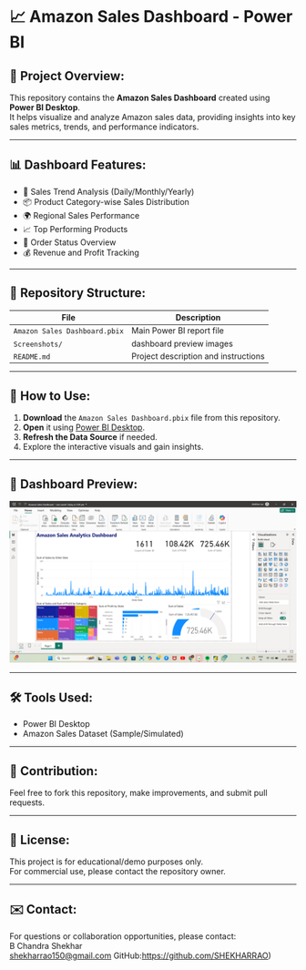 # 📈 Amazon Sales Dashboard - Power BI

## 📝 Project Overview:
This repository contains the **Amazon Sales Dashboard** created using **Power BI Desktop**.  
It helps visualize and analyze Amazon sales data, providing insights into key sales metrics, trends, and performance indicators.

---

## 📊 Dashboard Features:
- 📅 Sales Trend Analysis (Daily/Monthly/Yearly)
- 📦 Product Category-wise Sales Distribution
- 🌍 Regional Sales Performance
- 📈 Top Performing Products
- 🧾 Order Status Overview
- 💰 Revenue and Profit Tracking

---

## 📂 Repository Structure:
| File | Description |
|----|----|
| `Amazon Sales Dashboard.pbix` | Main Power BI report file |
| `Screenshots/` | dashboard preview images|
| `README.md` | Project description and instructions |

---

## 🚀 How to Use:

1. **Download** the `Amazon Sales Dashboard.pbix` file from this repository.
2. **Open** it using [Power BI Desktop](https://powerbi.microsoft.com/desktop/).
3. **Refresh the Data Source** if needed.
4. Explore the interactive visuals and gain insights.

---

## 📸 Dashboard Preview:

![Amazon Sales Dashboard](amazon_dashboard.png)

---

## 🛠️ Tools Used:
- Power BI Desktop
- Amazon Sales Dataset (Sample/Simulated)

---

## 🤝 Contribution:
Feel free to fork this repository, make improvements, and submit pull requests.

---

## 📌 License:
This project is for educational/demo purposes only.  
For commercial use, please contact the repository owner.

---

## ✉️ Contact:
For questions or collaboration opportunities, please contact:  
B Chandra Shekhar  
shekharrao150@gmail.com
GitHub:https://github.com/SHEKHARRAO)

